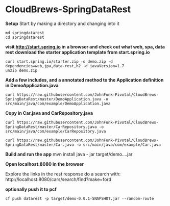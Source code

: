 # CloudBrews-SpringDataRest

**Setup**
Start by making a directory and changing into it
```
md springdatarest
cd springdatarest
```

**visit http://start.spring.io in a browser and check out what web, spa, data rest**
**download the starter application template from start.spring.io**
```
curl start.spring.io/starter.zip -o demo.zip -d dependencies=web,jpa,data-rest,h2 -d javaVersion=1.7
unzip demo.zip
```

**Add a few includes, and a annotated method to the Application definition in DemoApplication.java**
```
curl https://raw.githubusercontent.com/JohnFunk-Pivotal/CloudBrews-SpringDataRest/master/DemoApplication.java -o src/main/java/com/example/DemoApplication.java
```
**Copy in Car.java and CarRepository.java**
```
curl https://raw.githubusercontent.com/JohnFunk-Pivotal/CloudBrews-SpringDataRest/master/CarRepository.java -o src/main/java/com/example/CarRepository.java

curl https://raw.githubusercontent.com/JohnFunk-Pivotal/CloudBrews-SpringDataRest/master/Car.java -o src/main/java/com/example/Car.java
```

**Build and run the app**
mvn install
java - jar target/demo….jar

**Open localhost:8080 in the browser**

Explore the links in the rest response
do a search with:
http://localhost:8080/cars/search/find?make=ford

**optionally push it to pcf**
```
cf push datarest -p target/demo-0.0.1-SNAPSHOT.jar --random-route
```
